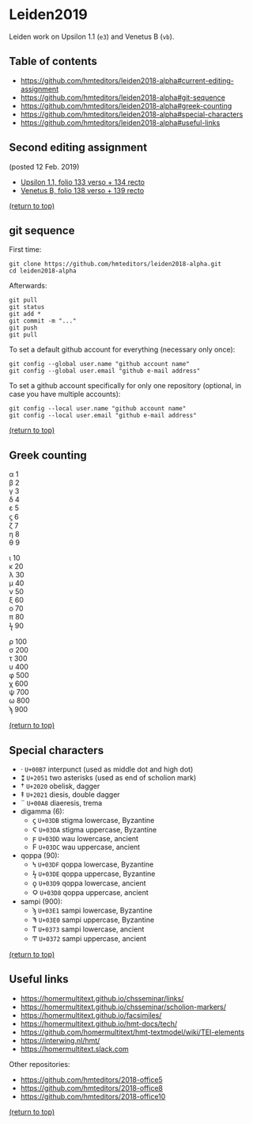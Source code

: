 # Leiden2019

Leiden work on Upsilon 1.1 (`e3`) and Venetus B (`vb`).

## Table of contents
* https://github.com/hmteditors/leiden2018-alpha#current-editing-assignment
* https://github.com/hmteditors/leiden2018-alpha#git-sequence
* https://github.com/hmteditors/leiden2018-alpha#greek-counting
* https://github.com/hmteditors/leiden2018-alpha#special-characters
* https://github.com/hmteditors/leiden2018-alpha#useful-links

## Second editing assignment

(posted 12 Feb. 2019)

- [Upsilon 1.1, folio 133 verso + 134 recto](http://www.homermultitext.org/ict2/?urn=urn:cite2:hmt:e3bifolio.v1:E3_133v_134r)
- [Venetus B, folio 138 verso + 139 recto](http://www.homermultitext.org/ict2/?urn=urn:cite2:hmt:vbbifolio.v1:vb_138v_139r)

[(return to top)](https://github.com/hmteditors/leiden2018-alpha#leiden2018-alpha)

## git sequence
First time:
```
git clone https://github.com/hmteditors/leiden2018-alpha.git
cd leiden2018-alpha
```

Afterwards:
```
git pull
git status
git add *
git commit -m "..."
git push
git pull
```

To set a default github account for everything (necessary only once):
```
git config --global user.name "github account name"
git config --global user.email "github e-mail address"
```

To set a github account specifically for only one repository (optional, in case you have multiple accounts):
```
git config --local user.name "github account name"
git config --local user.email "github e-mail address"
```

[(return to top)](https://github.com/hmteditors/leiden2018-alpha#leiden2018-alpha)

## Greek counting
α 1 \
β 2 \
γ 3 \
δ 4 \
ε 5 \
ϛ 6 \
ζ 7 \
η 8 \
θ 9

ι 10 \
κ 20 \
λ 30 \
μ 40 \
ν 50 \
ξ 60 \
ο 70 \
π 80 \
ϟ 90

ρ 100 \
σ 200 \
τ 300 \
υ 400 \
φ 500 \
χ 600 \
ψ 700 \
ω 800 \
ϡ 900

[(return to top)](https://github.com/hmteditors/leiden2018-alpha#leiden2018-alpha)

## Special characters
* · `U+00B7` interpunct (used as middle dot and high dot)
* ⁑ `U+2051` two asterisks (used as end of scholion mark)
* † `U+2020` obelisk, dagger
* ‡ `U+2021` diesis, double dagger
* ¨ `U+00A8` diaeresis, trema
* digamma (6):
  * ϛ `U+03DB` stigma lowercase, Byzantine
  * Ϛ `U+03DA` stigma uppercase, Byzantine
  * ϝ `U+03DD` wau lowercase, ancient
  * Ϝ `U+03DC` wau uppercase, ancient
* qoppa (90):
  * Ϟ `U+03DF` qoppa lowercase, Byzantine
  * ϟ `U+03DE` qoppa uppercase, Byzantine
  * ϙ `U+03D9` qoppa lowercase, ancient
  * Ϙ `U+03D8` qoppa uppercase, ancient
* sampi (900):
  * ϡ `U+03E1` sampi lowercase, Byzantine
  * Ϡ `U+03E0` sampi uppercase, Byzantine
  * ͳ `U+0373` sampi lowercase, ancient
  * Ͳ `U+0372` sampi uppercase, ancient

[(return to top)](https://github.com/hmteditors/leiden2018-alpha#leiden2018-alpha)

## Useful links 
* https://homermultitext.github.io/chsseminar/links/
* https://homermultitext.github.io/chsseminar/scholion-markers/
* https://homermultitext.github.io/facsimiles/
* https://homermultitext.github.io/hmt-docs/tech/
* https://github.com/homermultitext/hmt-textmodel/wiki/TEI-elements
* https://interwing.nl/hmt/
* https://homermultitext.slack.com

Other repositories:
* https://github.com/hmteditors/2018-office5
* https://github.com/hmteditors/2018-office8
* https://github.com/hmteditors/2018-office10

[(return to top)](https://github.com/hmteditors/leiden2018-alpha#leiden2018-alpha)

